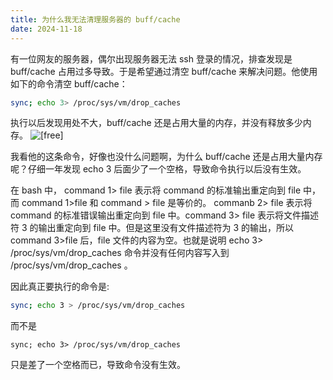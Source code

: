 ```yaml
---
title: 为什么我无法清理服务器的 buff/cache
date: 2024-11-18
---
```


有一位网友的服务器，偶尔出现服务器无法 ssh 登录的情况，排查发现是 buff/cache 占用过多导致。于是希望通过清空 buff/cache 来解决问题。他使用如下的命令清空 buff/cache：
```bash
sync; echo 3> /proc/sys/vm/drop_caches
```
执行以后发现用处不大，buff/cache 还是占用大量的内存，并没有释放多少内存。
![[free]](/2024-11-18/WechatIMG75.jpg)

我看他的这条命令，好像也没什么问题啊，为什么 buff/cache 还是占用大量内存呢？仔细一年发现 echo 3 后面少了一个空格，导致命令执行以后没有生效。

在 bash 中， command 1> file 表示将 command 的标准输出重定向到 file 中，而 command 1>file 和 command > file 是等价的。 commanb 2> file 表示将 command 的标准错误输出重定向到 file 中。command 3> file 表示将文件描述符 3 的输出重定向到 file 中。但是这里没有文件描述符为 3 的输出，所以 command 3>file 后，file 文件的内容为空。也就是说明 echo 3> /proc/sys/vm/drop_caches 命令并没有任何内容写入到 /proc/sys/vm/drop_caches 。

因此真正要执行的命令是:
```bash
sync; echo 3 > /proc/sys/vm/drop_caches
```
而不是
```
sync; echo 3> /proc/sys/vm/drop_caches
```
只是差了一个空格而已，导致命令没有生效。